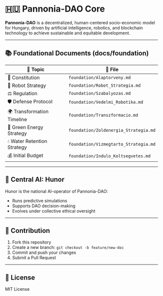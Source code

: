
# 🇭🇺 Pannonia-DAO Core

**Pannonia-DAO** is a decentralized, human-centered socio-economic model for Hungary, driven by artificial intelligence, robotics, and blockchain technology to achieve sustainable and equitable development.

---

## 📚 Foundational Documents (docs/foundation)

| 📁 Topic | 📄 File |
|---------|---------|
| 📜 Constitution | `foundation/Alaptorveny.md` |
| 🤖 Robot Strategy | `foundation/Robot_Strategia.md` |
| ⚖️ Regulation | `foundation/Szabalyozas.md` |
| 🛡️ Defense Protocol | `foundation/Vedelmi_Robotika.md` |
| 🌍 Transformation Timeline | `foundation/Transzformacio.md` |
| 🌿 Green Energy Strategy | `foundation/Zoldenergia_Strategia.md` |
| 💧 Water Retention Strategy | `foundation/Vizmegtarto_Strategia.md` |
| 💰 Initial Budget | `foundation/Indulo_Koltsegvetes.md` |

---

## 🧠 Central AI: Hunor

Hunor is the national AI-operator of Pannonia-DAO:

- Runs predictive simulations
- Supports DAO decision-making
- Evolves under collective ethical oversight

---

## 👥 Contribution

1. Fork this repository  
2. Create a new branch: `git checkout -b feature/new-doc`  
3. Commit and push your changes  
4. Submit a Pull Request

---

## 📜 License

MIT License
